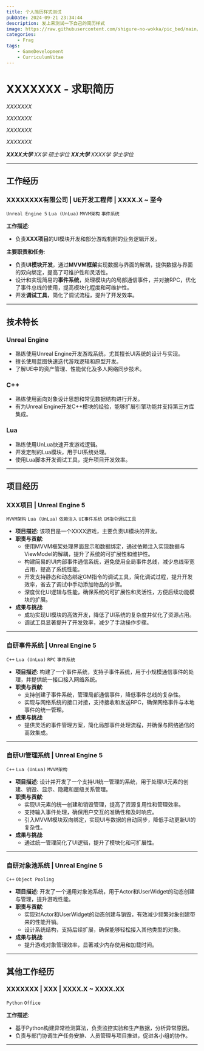 ```yaml
---
title: 个人简历样式测试
pubDate: 2024-09-21 23:34:44
description: 发上来测试一下自己的简历样式
image: https://raw.githubusercontent.com/shigure-no-wokka/pic_bed/main/imgs/family_frag.jpg
categories: 
    - Frag
tags:
    - GameDevelopment
    - CurriculumVitae
---
```



# XXXXXXX - 求职简历

<i class="fa-solid fa-user">XXXXXXX</i>

<i class="fa-brands fa-github">XXXXXXX</i>

<i class="fa-regular fa-envelope">XXXXXXX</i>

<i class="fa-solid fa-phone">XXXXXXX</i>

<i class="fa-solid fa-school">**XXXX大学**      XX学        硕士学位</i>
<i class="fa-solid fa-school">**XX大学**        XXXX学      学士学位</i>

---

## 工作经历

### XXXXXXXX有限公司   |   UE开发工程师    |   XXXX.X ~ 至今

`Unreal Engine 5` `Lua (UnLua)` `MVVM架构` `事件系统`

**工作描述**: 
- 负责**XXX项目**的UI模块开发和部分游戏机制的业务逻辑开发。

**主要职责和任务**:
- 负责**UI模块开发**，通过**MVVM框架**实现数据与界面的解耦，提供数据与界面的双向绑定，提高了可维护性和灵活性。
- 设计和实现简易的**事件系统**，处理模块内的局部通信事件，并对接RPC，优化了事件总线的使用，提高模块化程度和可维护性。
- 开发**调试工具**，简化了调试流程，提升了开发效率。


---

## 技术特长

### Unreal Engine

- 熟练使用Unreal Engine开发游戏系统，尤其擅长UI系统的设计与实现。
- 擅长使用蓝图快速迭代游戏逻辑和原型开发。
- 了解UE中的资产管理、性能优化及多人网络同步技术。

### C++

- 熟练使用面向对象设计思想和常见数据结构进行开发。
- 有为Unreal Engine开发C++模块的经验，能够扩展引擎功能并支持第三方库集成。

### Lua

- 熟练使用UnLua快速开发游戏逻辑。
- 开发定制的Lua模块，用于UI系统处理。
- 使用Lua脚本开发调试工具，提升项目开发效率。

---

## 项目经历

### XXX项目 | Unreal Engine 5

`MVVM架构` `Lua (UnLua)` `依赖注入` `UI事件系统` `GM指令调试工具`

- **项目描述**: 该项目是一个XXXX游戏，主要负责UI模块的开发。
- **职责与贡献**:
  - 使用MVVM框架处理界面显示和数据绑定，通过依赖注入实现数据与ViewModel的解耦，提升了系统的可扩展性和维护性。
  - 构建简易的UI内部事件通信系统，避免使用全局事件总线，减少总线带宽占用，提高了系统性能。
  - 开发支持静态和动态绑定GM指令的调试工具，简化调试过程，提升开发效率，省去了调试中手动添加物品的步骤。
  - 深度优化UI逻辑与性能，确保系统的可扩展性和灵活性，方便后续功能模块的扩展。
- **成果与挑战**:
  - 成功实现UI模块的高效开发，降低了UI系统的复杂度并优化了资源占用。
  - 调试工具显著提升了开发效率，减少了手动操作步骤。

---

### 自研事件系统 | Unreal Engine 5

`C++` `Lua (UnLua)` `RPC` `事件系统`

- **项目描述**: 构建了一个事件系统，支持子事件系统，用于小规模通信事件的处理，并提供统一接口接入网络系统。
- **职责与贡献**:
  - 支持创建子事件系统，管理局部通信事件，降低事件总线的复杂性。
  - 实现与网络系统的接口对接，支持接收和发送RPC，确保网络事件与本地事件的统一管理。
- **成果与挑战**:
  - 提供灵活的事件管理方案，简化局部事件处理流程，并确保与网络通信的高效集成。

---

### 自研UI管理系统 | Unreal Engine 5

`C++` `Lua (UnLua)` `MVVM架构`

- **项目描述**: 设计并开发了一个支持UI统一管理的系统，用于处理UI元素的创建、销毁、显示、隐藏和层级关系管理。
- **职责与贡献**:
  - 实现UI元素的统一创建和销毁管理，提高了资源复用性和管理效率。
  - 支持输入事件处理，确保用户交互的准确性和及时响应。
  - 引入MVVM模块双向绑定，实现UI与数据的自动同步，降低手动更新UI的复杂性。
- **成果与挑战**:
  - 通过统一管理简化了UI逻辑，提升了模块化和可扩展性。

---

### 自研对象池系统 | Unreal Engine 5

`C++` `Object Pooling`

- **项目描述**: 开发了一个通用对象池系统，用于Actor和UserWidget的动态创建与管理，提升游戏性能。
- **职责与贡献**:
  - 实现对Actor和UserWidget的动态创建与销毁，有效减少频繁对象创建带来的性能开销。
  - 设计系统结构，支持后续扩展，确保能够轻松接入其他类型的对象。
- **成果与挑战**:
  - 提升游戏对象管理效率，显著减少内存使用和加载时间。

---

## 其他工作经历

### XXXXXXX   |   XXX  |   XXXX.X ~ XXXX.XX

`Python` `Office`

**工作描述**: 
- 基于Python构建异常检测算法，负责监控实验和生产数据，分析异常原因。
- 负责与部门协调生产任务安排、人员管理与项目推进，促进各小组的协作。

---

